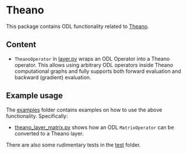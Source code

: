 # Theano

This package contains ODL functionality related to [Theano](http://www.deeplearning.net/software/theano/).

## Content

* `TheanoOperator` in [layer.py](layer.py) wraps an ODL Operator into a Theano operator.
  This allows using arbitrary ODL operators inside Theano computational graphs and fully supports both forward evaluation and backward (gradient) evaluation.

## Example usage

The [examples](examples) folder contains examples on how to use the above functionality.
Specifically:

* [theano_layer_matrix.py](examples/theano_layer_matrix.py) shows how an ODL `MatrixOperator` can be converted to a Theano layer.

There are also some rudimentary tests in the [test](test) folder.